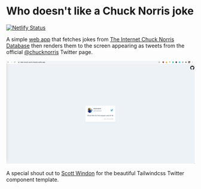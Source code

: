 # Who doesn't like a Chuck Norris joke

[![Netlify Status](https://api.netlify.com/api/v1/badges/f95187ca-83e2-49a9-8c85-95a6e9014650/deploy-status)](https://app.netlify.com/sites/fake-chuck-norris-tweets/deploys)

A simple [web app](https://fake-chuck-norris-tweets.netlify.app) that fetches jokes from [The Internet Chuck Norris Database](http://www.icndb.com/api/) then renders them to the screen appearing as tweets from the official [@chucknorris](https://twitter.com/chucknorris) Twitter page.  

![Screenshot](./src/assets/images/screenshot.png)

A special shout out to [Scott Windon](https://tailwindcomponents.com/u/scott-windon) for the beautiful Tailwindcss Twitter component template.
